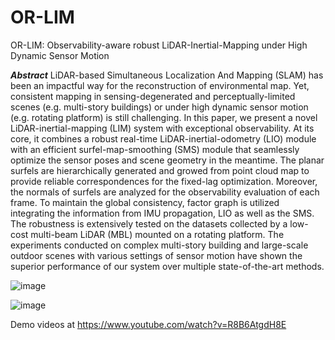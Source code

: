 # OR-LIM
OR-LIM: Observability-aware robust LiDAR-Inertial-Mapping  under High Dynamic Sensor Motion


*__Abstract__*
LiDAR-based Simultaneous Localization And Mapping (SLAM) has been an impactful 
way for the reconstruction of environmental map. Yet, consistent mapping in sensing-degenerated and perceptually-limited scenes (e.g. multi-story buildings) or under high 
dynamic sensor motion (e.g. rotating platform) is still challenging. In this paper, we 
present a novel LiDAR-inertial-mapping (LIM) system with exceptional observability. 
At its core, it combines a robust real-time LiDAR-inertial-odometry (LIO) module with 
an efficient surfel-map-smoothing (SMS) module that seamlessly optimize the sensor 
poses and scene geometry in the meantime. The planar surfels are hierarchically 
generated and growed from point cloud map to provide reliable correspondences for 
the fixed-lag optimization. Moreover, the normals of surfels are analyzed for the 
observability evaluation of each frame. To maintain the global consistency, factor graph 
is utilized integrating the information from IMU propagation, LIO as well as the SMS. 
The robustness is extensively tested on the datasets collected by a low-cost multi-beam 
LiDAR (MBL) mounted on a rotating platform. The experiments conducted on 
complex multi-story building and large-scale outdoor scenes with various settings of 
sensor motion have shown the superior performance of our system over multiple state-of-the-art methods.

![image](https://user-images.githubusercontent.com/33154113/201502207-8f8b828c-6f39-4da9-9c60-f9dd46f3b357.png)


![image](https://user-images.githubusercontent.com/33154113/201502140-ff169b33-28be-4cf4-8898-eb2256b206e5.png)


Demo videos at https://www.youtube.com/watch?v=R8B6AtgdH8E

